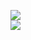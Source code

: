 [![](https://img.shields.io/badge/Made%20With-Github%20Spray-lightgrey.svg?style=for-the-badge&logo=github)](https://github.com/Annihil/github-spray#5376)  
[![](https://i.imgur.com/2DrTn0Z.gif)](https://github.com/Annihil/github-spray)